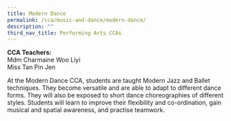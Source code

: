 ```yaml
---
title: Modern Dance
permalink: /cca/music-and-dance/modern-dance/
description: ""
third_nav_title: Performing Arts CCAs
---
```

**CCA Teachers:**   
Mdm Charmaine Woo Liyi   
Miss Tan Pin Jen   

At the Modern Dance CCA, students are taught Modern Jazz and Ballet techniques. They become versatile and are able to adapt to different dance forms. They will also be exposed to short dance choreographies of different styles. Students will learn to improve their flexibility and co-ordination, gain musical and spatial awareness, and practise teamwork.